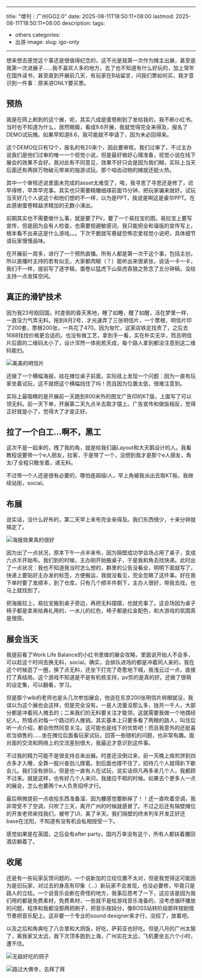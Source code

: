 

---
title: "增刊｜广州IGO2.0"
date: 2025-08-11T18:50:11+08:00
lastmod: 2025-08-11T18:50:11+08:00
description: 
tags:
- others
categories:
- 出游
image: 
slug: igo-only

---



想来想去感觉这个事还是很值得纪念的，这不光是我第一次作为摊主出展，甚至是我第一次进展子……我不喜欢人多的地方，去了也不知道有什么好玩的，加上常年在国外读书，甚至直到开展前几天，有玩家在B站留言，问我们票如何买，我才意识到一件事：原来进ONLY要买票。

## 预热
我是在网上刷到的这个展，呃，其实八成是蛋卷刷到了发给我的，我不刷小红书。当时也不知道为什么，居然眼瘸，看成9.6开展，我就觉得完全来得及，报名了DEMO试玩摊。如果早知道8.6，我可能就不申请了，因为未必回得来。

这个DEMO位只有12个，报名的有20来个，因此要审核。我们过审了，不过主办说我们是他们过审的唯一一个视觉小说，但是最好做好心理准备，视觉小说在线下展会的效果不会好。我对此有不同意见，效果不好只会是因为我们糊，实际上当天后面还有两排万物破元带来的独游试玩，那个啮齿动物的摊就还挺火热。

其中一个审核还说里面未完成的asset太难受了，唉，我寻思了寻思还是修了，迟早得修，早弄早完事。其实也只需要精雕细琢前面15分钟，把玩家骗来就好。试玩当天好几个人说这个和他们想的不一样，以为是PPT，我说是啊这是豪华PPT。在此感谢蛋卷精益求精加的无数小演出。

前期其实也不需要做什么事，就是要了PV，要了一个易拉宝的图。易拉宝上要写宣传，但是因为会有人检查，也需要规避敏感词，我只能把全和谐版的宣传写上，根本看不出来这是什么游戏。。。下次干脆就写悬疑恐怖恋爱视觉小说吧，具体细节请玩家慢慢品味。

在开展前一周多，进行了一个预热直播。所有人都是第一次干这个事，包括主创，所以直播时主持的若有似无，大家都肉眼（？）能听出来很紧张，说话一卡一卡，我们不一样，提前写了逐字稿，蛋卷以猛虎下山驱虎吞狼之势念了五分钟稿，没给主持一点发挥空间。

## 真正的滑铲技术

因为我23号刚回国，时差倒的昏天黑地，睡了如睡，醒了如醒，活在梦里一样，一直没力气弄无料。拖到8月2号，才光速弄了三张明信片，一个票根，明信片印了200套，票根200张，一共花了470。因为匆忙，这家店铁定找贵了，之后去1688找找价格更合适的。也没有做工艺，拿到手一看，实在朴实无华，而且明信片后面的二维码太小了，设计浑然一体宛若天成，每个路人拿到都没注意到这二维码能扫。

![美美的明信片](https://imagehost.harushuura.vip/image/2025/08/11/6899cbbac12af.jpeg)

还做了一个横幅海报，挂在摊位桌子前面，实际挂上发现一个问题：因为一直有玩家坐着试玩，这不就把这个横幅挡住了吗！而且因为位置太低，很难注意到。

实际上最吸睛的是开展前一天跑到800米外的图文广告印的KT版，上面写了可以领无料。前一天下单，开展第二天九点半去取才摆上。广告宣传和做饭相反，觉得正好就是小了，觉得大了才是正好。
## 拉了一个白工…啊不，黑工

这次不是一起来的，拽了我的角，就是给我们画Layout和大天鹅设计的人。我看教程说要带一个e人朋友，拉客，于是带了一个，没想到我才是那个e人朋友，角太i了全程只敢坐着，递无料。

不过带一个人还是很有必要的，哪怕是超级i人，早上角被我派出去取KT板，我继续站街，social。
## 布展

说实话，没什么好布的，第二天早上来布完全来得及。我们东西很少，十来分钟就搞定了。

![海报效果真的很好](https://imagehost.harushuura.vip/image/2025/08/11/6899cb97011d4.jpeg)

因为出了一点状况，原本下午一点半来布，因为隔壁成功学会场占用了桌子，变成六点半开始布。我们到的时候，主办刚开始搬桌子，于是我和角去找快递。此时出了一点状况：我也不知道我当时怎么想的，群里的公告没看全，明明下面就写了，快递上要贴好主办发的标签，方便搬运，我就没看见，完全忽略了这件事。好在我下单时要了发顺丰，到了仓库，只有几个顺丰件剩下，主办人很好，带我去找，也马上就找到了。

把海报拉上，易拉宝搬到桌子旁边，再把无料摆摆，也就完事了。这会场因为桌子椅子都是拿来给典礼用的，一水儿的红色，椅子都是红金配色，和大游戏的氛围真是很搭。
## 展会当天

我提前看了Work Life Balance的小红书里做的展会攻略，里面说开始人不会多，可以趁这个时间去换无料，social。确实，会排队进场的都是冲着同人来的，我在这个时候逛了一圈，换了点无料，还坐下打完了奇愈地下城，我浅云过一点，直接打了真结局。这个游戏不知道是不是有机核支持，pv剪的是真的好。还做了很萌的设定集，可以翻看，学习。

但是那个wlb的老师也是头几次参加展会，他说在东京200张明信片转眼就没，我误以为这个展也会这样，但是完全没有。一是人流量没那么多，拢共一千人，大部分都是冲着同人摊去的；二来我们的无料要关注才能领，这就需要我做一个地偶经纪人，热情点对每一个路过的人推销。其实基本上只要多看了两眼的路人，叫住后听一点介绍，都会欣然同意关注。这可能也是线下的优势吧！而且我意外的还挺喜欢当销售的……坐在摊位后面看玩家试玩，回答一些随机的问题，也非常有趣。面对面的交流和网络上的交流差别很大，我最近才意识到这件事。

不过我的精力可能不是很支持总来出展。时差还没倒过来，前一天晚上烙煎饼到四点多才入睡，全靠一股兴奋劲儿撑着。到后面也撑不住了，招待几个人就得趴下歇会儿。我们没有排队，但是也一直有人在试玩，说实话但凡再多来几个人，我都顾不过来。就是这样，也有好几个人来问，我接应不暇的时候。如果去个更多人一点的展会，怎么也要两个e人负责招呼才行。

最后稍微提前一点收拾东西准备溜，因为腰感觉要断掉了！！还一直吹着空调，我非常受不了空调，只吹了三天，离开广州的时候就感冒了。不过之后还有隔壁摊位的开发老师来找我们，被夸了UI，美了半天。我们隔壁的终末列车开发正好还base在沈阳，不知道有没有机会私相授受一下。

感觉如果是在英国，之后会有after party，国内万幸没有这个，所有人都扶着腰回酒店躺着了。
## 收尾

还是有一些玩家反馈问题的。一个说新加的立绘位置不太对，但是我觉得这可能因为是旧玩家，对过去的身高有印象（…）新玩家不会发现，也没必要修，毕竟只是路人的立绘。一个说音乐会断在奇怪的地方，我事后思考了一下，这应该是因为我们用的都是免费素材，免费素材，一些就不是给游戏音乐准备的，没考虑循环播放的问题，程序和我都没那两把刷子，把音乐按段分，像BOSS站转阶段那样按剧情节奏把音乐配上。这非要一个专业的sound designer来才行，没招了，放着吧。

以及之后和角爽吃了八合里和大鸽饭，好吃，萨莉亚也好吃。但是八月的广州太狠了，离我家又太远，我下次顶多跑到上海，广州实在太远，飞机要坐五六个小时，遭不住。

![无敌好吃的鸽子](https://imagehost.harushuura.vip/image/2025/08/11/6899cbb9ebffb.jpeg)

![路过大佛寺，去拜了拜](https://imagehost.harushuura.vip/image/2025/08/11/6899cbb7db0ba.jpeg)